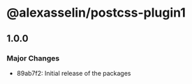 # @alexasselin/postcss-plugin1

## 1.0.0

### Major Changes

- 89ab7f2: Initial release of the packages
